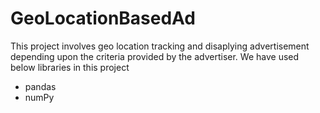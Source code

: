 # GeoLocationBasedAd

This project involves geo location tracking and disaplying advertisement depending upon the criteria provided by the advertiser.
We have used below libraries in this project
* pandas
* numPy
